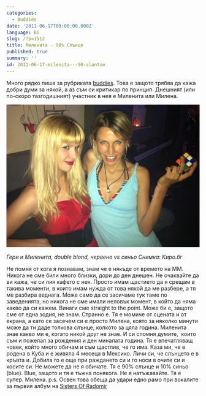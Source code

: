 ```yaml
---
categories:
  - Buddies
date: '2011-06-17T00:00:00.000Z'
language: BG
slug: /?p=1512
title: Миленита - 90% Слънце
published: true
summary: ''
id: 2011-06-17-milenita---90-slantse
---
```


Много рядко пиша за рубриката [buddies](http://kiro.bg/?category_name=buddies). Това е защото трябва да кажа добри думи за някой, а аз съм си критикар по принцип. Днешният (или по-скоро тазгодишният) участник в нея е Миленита или Милена.

![Гери и Миленита, double blond, червено vs синьо Снимка: Киро.бг](https://raw.githubusercontent.com/kirilchristov/blog_images/main/2011/06/photo1.jpg)

 _Гери и Миленита, double blond, червено vs синьо Снимка: Киро.бг_


Не помня от кога я познавам, знам че е някъде от времето на ММ. Никога не сме били много близки, дори до ден днешен. Не очаквайте да ви кажа, че си пия кафето с нея. Просто имам щастието да я срещам в такива моменти, в които имам нужда от това някой да ме разбере, а тя ме разбира веднага. Може само да се засичаме тук таме по заведенията, но никога не сме имали неловък момент, в който да няма какво да си кажем. Винаги сме straight to the point. Може би е, защото сме от една зодия, не знам. Странно е. Тя е момиче от сцената и от екрана, а като се засечем си е просто Милена, която за няколко минути може да ти даде толкова слънце, колкото за цяла година. Миленита знае какво ми е, когато никой друг не знае. И си спомня думите,  които съм и пожелал за рождения и ден миналата година. Тя е впечатляващ човек, който много обичам и съм щастлив, че го има. Каза ми, че е родена в Куба и е живяла 4 месеца в Мексико. Личи си, че слънцето е в кръвта и. Добила го е още при раждането си и го носи в очите си и косите си. Не можете да не я обичате. Тя е 90% слънце и 10% синьо (blue). Blue, защото и тя е тъжна понякога. Не я натъжавайте. Тя е супер. Милена. p.s. Освен това обеща да удари едно рамо при вокалите за първия албум на [Sisters Of Radomir](http://www.youtube.com/watch?v=Q4An1d4r0KI)
